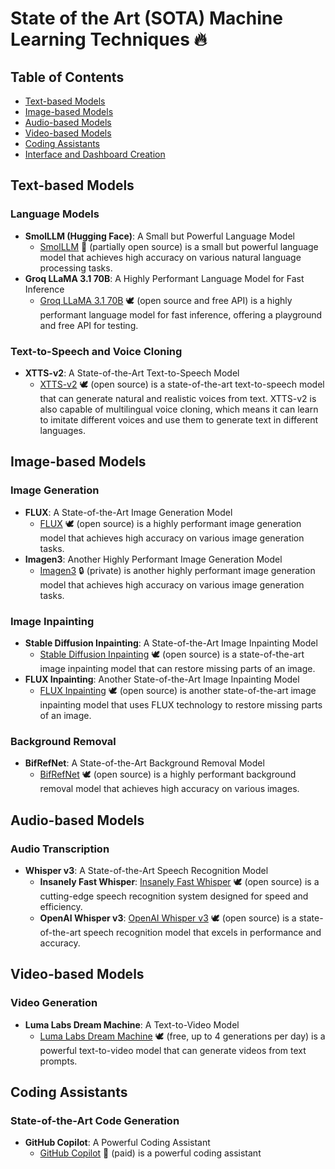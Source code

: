 **State of the Art (SOTA) Machine Learning Techniques 🔥**
===========================================================

**Table of Contents**
-----------------

* [Text-based Models](#text-based-models)
* [Image-based Models](#image-based-models)
* [Audio-based Models](#audio-based-models)
* [Video-based Models](#video-based-models)
* [Coding Assistants](#coding-assistants)
* [Interface and Dashboard Creation](#interface-and-dashboard-creation)

**Text-based Models**
----------------------

### Language Models

* **SmolLLM (Hugging Face)**: A Small but Powerful Language Model
	+ [SmolLLM](https://huggingface.co/smolllm) 🤝 (partially open source) is a small but powerful language model that achieves high accuracy on various natural language processing tasks.
* **Groq LLaMA 3.1 70B**: A Highly Performant Language Model for Fast Inference
	+ [Groq LLaMA 3.1 70B](https://console.groq.com/playground?model=llama-3.1-70b-versatile) 🕊️ (open source and free API) is a highly performant language model for fast inference, offering a playground and free API for testing.

### Text-to-Speech and Voice Cloning

* **XTTS-v2**: A State-of-the-Art Text-to-Speech Model
	+ [XTTS-v2](https://huggingface.co/coqui/XTTS-v2) 🕊️ (open source) is a state-of-the-art text-to-speech model that can generate natural and realistic voices from text. XTTS-v2 is also capable of multilingual voice cloning, which means it can learn to imitate different voices and use them to generate text in different languages.

**Image-based Models**
----------------------

### Image Generation

* **FLUX**: A State-of-the-Art Image Generation Model
	+ [FLUX](https://huggingface.co/black-forest-labs/FLUX.1-dev) 🕊️ (open source) is a highly performant image generation model that achieves high accuracy on various image generation tasks.
* **Imagen3**: Another Highly Performant Image Generation Model
	+ [Imagen3](https://github.com/imagen3/imagen3) 🔒 (private) is another highly performant image generation model that achieves high accuracy on various image generation tasks.

### Image Inpainting

* **Stable Diffusion Inpainting**: A State-of-the-Art Image Inpainting Model
	+ [Stable Diffusion Inpainting](https://stablediffusion.fr/inpainting) 🕊️ (open source) is a state-of-the-art image inpainting model that can restore missing parts of an image.
* **FLUX Inpainting**: Another State-of-the-Art Image Inpainting Model
	+ [FLUX Inpainting](https://huggingface.co/spaces/SkalskiP/FLUX.1-inpaint) 🕊️ (open source) is another state-of-the-art image inpainting model that uses FLUX technology to restore missing parts of an image.

### Background Removal

* **BifRefNet**: A State-of-the-Art Background Removal Model
	+ [BifRefNet](https://huggingface.co/spaces/ZhengPeng7/BiRefNet_demo) 🕊️ (open source) is a highly performant background removal model that achieves high accuracy on various images.

**Audio-based Models**
----------------------

### Audio Transcription

* **Whisper v3**: A State-of-the-Art Speech Recognition Model
	+ **Insanely Fast Whisper**: [Insanely Fast Whisper](https://github.com/Vaibhavs10/insanely-fast-whisper) 🕊️ (open source) is a cutting-edge speech recognition system designed for speed and efficiency.
	+ **OpenAI Whisper v3**: [OpenAI Whisper v3](https://huggingface.co/openai/whisper-large-v3) 🕊️ (open source) is a state-of-the-art speech recognition model that excels in performance and accuracy.

**Video-based Models**
----------------------

### Video Generation

* **Luma Labs Dream Machine**: A Text-to-Video Model
	+ [Luma Labs Dream Machine](https://lumalabs.ai/dream-machine) 🕊️ (free, up to 4 generations per day) is a powerful text-to-video model that can generate videos from text prompts.

**Coding Assistants**
----------------------

### State-of-the-Art Code Generation

* **GitHub Copilot**: A Powerful Coding Assistant
	+ [GitHub Copilot](https://github.com/features/copilot) 💸 (paid) is a powerful coding assistant
